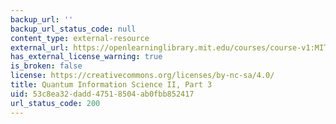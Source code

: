 ```yaml
---
backup_url: ''
backup_url_status_code: null
content_type: external-resource
external_url: https://openlearninglibrary.mit.edu/courses/course-v1:MITx+8.371.3x+2T2018/about
has_external_license_warning: true
is_broken: false
license: https://creativecommons.org/licenses/by-nc-sa/4.0/
title: Quantum Information Science II, Part 3
uid: 53c8ea32-dadd-4751-8504-ab0fbb852417
url_status_code: 200
---
```

